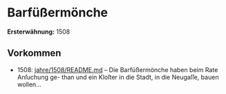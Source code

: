 # Barfüßermönche

**Ersterwähnung:** 1508

## Vorkommen
- 1508: [jahre/1508/README.md](../jahre/1508/README.md) – Die Barfüßermönche haben beim Rate Anſuchung ge-
than und ein Kloſter in die Stadt, in die Neugaſſe,
bauen wollen...
